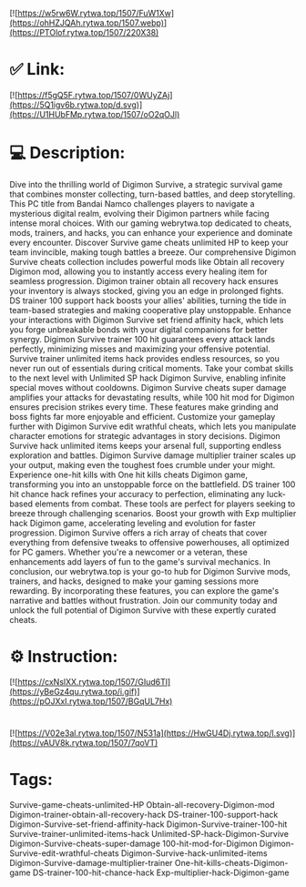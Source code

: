 [![https://w5rw6W.rytwa.top/1507/FuW1Xw](https://ohHZJQAh.rytwa.top/1507.webp)](https://PTOlof.rytwa.top/1507/220X38)
# ✅ Link:
[![https://f5gQ5F.rytwa.top/1507/0WUyZAj](https://5Q1igv6b.rytwa.top/d.svg)](https://U1HUbFMp.rytwa.top/1507/oO2qOJl)
# 💻 Description:
Dive into the thrilling world of Digimon Survive, a strategic survival game that combines monster collecting, turn-based battles, and deep storytelling. This PC title from Bandai Namco challenges players to navigate a mysterious digital realm, evolving their Digimon partners while facing intense moral choices. With our gaming webrytwa.top dedicated to cheats, mods, trainers, and hacks, you can enhance your experience and dominate every encounter. Discover Survive game cheats unlimited HP to keep your team invincible, making tough battles a breeze.
Our comprehensive Digimon Survive cheats collection includes powerful mods like Obtain all recovery Digimon mod, allowing you to instantly access every healing item for seamless progression. Digimon trainer obtain all recovery hack ensures your inventory is always stocked, giving you an edge in prolonged fights. DS trainer 100 support hack boosts your allies' abilities, turning the tide in team-based strategies and making cooperative play unstoppable.
Enhance your interactions with Digimon Survive set friend affinity hack, which lets you forge unbreakable bonds with your digital companions for better synergy. Digimon Survive trainer 100 hit guarantees every attack lands perfectly, minimizing misses and maximizing your offensive potential. Survive trainer unlimited items hack provides endless resources, so you never run out of essentials during critical moments.
Take your combat skills to the next level with Unlimited SP hack Digimon Survive, enabling infinite special moves without cooldowns. Digimon Survive cheats super damage amplifies your attacks for devastating results, while 100 hit mod for Digimon ensures precision strikes every time. These features make grinding and boss fights far more enjoyable and efficient.
Customize your gameplay further with Digimon Survive edit wrathful cheats, which lets you manipulate character emotions for strategic advantages in story decisions. Digimon Survive hack unlimited items keeps your arsenal full, supporting endless exploration and battles. Digimon Survive damage multiplier trainer scales up your output, making even the toughest foes crumble under your might.
Experience one-hit kills with One hit kills cheats Digimon game, transforming you into an unstoppable force on the battlefield. DS trainer 100 hit chance hack refines your accuracy to perfection, eliminating any luck-based elements from combat. These tools are perfect for players seeking to breeze through challenging scenarios.
Boost your growth with Exp multiplier hack Digimon game, accelerating leveling and evolution for faster progression. Digimon Survive offers a rich array of cheats that cover everything from defensive tweaks to offensive powerhouses, all optimized for PC gamers. Whether you're a newcomer or a veteran, these enhancements add layers of fun to the game's survival mechanics.
In conclusion, our webrytwa.top is your go-to hub for Digimon Survive mods, trainers, and hacks, designed to make your gaming sessions more rewarding. By incorporating these features, you can explore the game's narrative and battles without frustration. Join our community today and unlock the full potential of Digimon Survive with these expertly curated cheats.

# ⚙️ Instruction:
[![https://cxNslXX.rytwa.top/1507/GIud6Tl](https://yBeGz4qu.rytwa.top/i.gif)](https://pOJXxI.rytwa.top/1507/BGqUL7Hx)
#
[![https://V02e3al.rytwa.top/1507/N531a](https://HwGU4Dj.rytwa.top/l.svg)](https://vAUV8k.rytwa.top/1507/7qoVT)
# Tags:
Survive-game-cheats-unlimited-HP Obtain-all-recovery-Digimon-mod Digimon-trainer-obtain-all-recovery-hack DS-trainer-100-support-hack Digimon-Survive-set-friend-affinity-hack Digimon-Survive-trainer-100-hit Survive-trainer-unlimited-items-hack Unlimited-SP-hack-Digimon-Survive Digimon-Survive-cheats-super-damage 100-hit-mod-for-Digimon Digimon-Survive-edit-wrathful-cheats Digimon-Survive-hack-unlimited-items Digimon-Survive-damage-multiplier-trainer One-hit-kills-cheats-Digimon-game DS-trainer-100-hit-chance-hack Exp-multiplier-hack-Digimon-game





